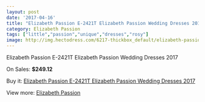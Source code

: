 ```yaml
---
layout: post
date: '2017-04-16'
title: "Elizabeth Passion E-2421T Elizabeth Passion Wedding Dresses 2017"
category: Elizabeth Passion
tags: ["little","passion","unique","dresses","rosy"]
image: http://img.hectodress.com/6217-thickbox_default/elizabeth-passion-e-2421t-elizabeth-passion-wedding-dresses-2013.jpg
---
```

Elizabeth Passion E-2421T Elizabeth Passion Wedding Dresses 2017

On Sales: **$249.12**
<a href="https://www.hectodress.com/elizabeth-passion/3043-elizabeth-passion-e-2421t-elizabeth-passion-wedding-dresses-2013.html"><amp-img layout="responsive" width="600" height="600" src="//img.hectodress.com/6217-thickbox_default/elizabeth-passion-e-2421t-elizabeth-passion-wedding-dresses-2013.jpg" alt="Elizabeth Passion E-2421T Elizabeth Passion Wedding Dresses 2017 0" /></a>

Buy it: [Elizabeth Passion E-2421T Elizabeth Passion Wedding Dresses 2017](https://www.hectodress.com/elizabeth-passion/3043-elizabeth-passion-e-2421t-elizabeth-passion-wedding-dresses-2013.html "Elizabeth Passion E-2421T Elizabeth Passion Wedding Dresses 2017")

View more: [Elizabeth Passion](https://www.hectodress.com/53-elizabeth-passion "Elizabeth Passion")
